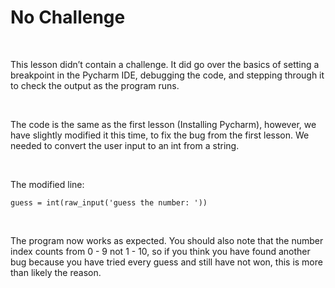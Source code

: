 No Challenge
============

 

This lesson didn’t contain a challenge. It did go over the basics of setting a
breakpoint in the Pycharm IDE, debugging the code, and stepping through it to
check the output as the program runs.

 

The code is the same as the first lesson (Installing Pycharm), however, we have
slightly modified it this time, to fix the bug from the first lesson. We needed
to convert the user input to an int from a string.

 

The modified line:

~~~~~~~~~~~~~~~~~~~~~~~~~~~~~~~~~~~~~~~~~~~~~~~~~~~~~~~~~~~~~~~~~~~~~~~~~~~~~~~~
guess = int(raw_input('guess the number: '))
~~~~~~~~~~~~~~~~~~~~~~~~~~~~~~~~~~~~~~~~~~~~~~~~~~~~~~~~~~~~~~~~~~~~~~~~~~~~~~~~

 

The program now works as expected. You should also note that the number index
counts from 0 - 9 not 1 - 10, so if you think you have found another bug because
you have tried every guess and still have not won, this is more than likely the
reason.
